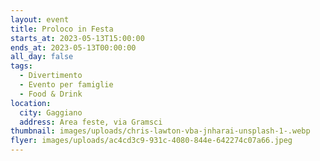 ```yaml
---
layout: event
title: Proloco in Festa
starts_at: 2023-05-13T15:00:00
ends_at: 2023-05-13T00:00:00
all_day: false
tags:
  - Divertimento
  - Evento per famiglie
  - Food & Drink
location:
  city: Gaggiano
  address: Area feste, via Gramsci
thumbnail: images/uploads/chris-lawton-vba-jnharai-unsplash-1-.webp
flyer: images/uploads/ac4cd3c9-931c-4080-844e-642274c07a66.jpeg
---
```

